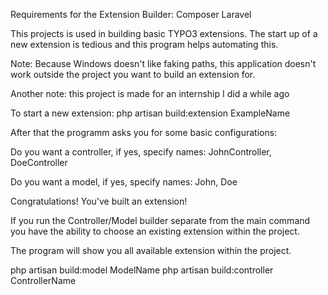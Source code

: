 Requirements for the Extension Builder:
Composer
Laravel

This projects is used in building basic TYPO3 extensions.
The start up of a new extension is tedious and this program helps automating this.

Note: Because Windows doesn't like faking paths, this application doesn't work outside the project you want to build an extension for.

Another note: this project is made for an internship I did a while ago

To start a new extension:
php artisan build:extension ExampleName

After that the programm asks you for some basic configurations:

Do you want a controller, if yes, specify names:
JohnController, DoeController

Do you want a model, if yes, specify names:
John, Doe

Congratulations! You've built an extension!

If you run the Controller/Model builder separate from the main command you have the ability to choose an existing extension within the
project.

The program will show you all available extension within the project.

php artisan build:model ModelName
php artisan build:controller ControllerName
